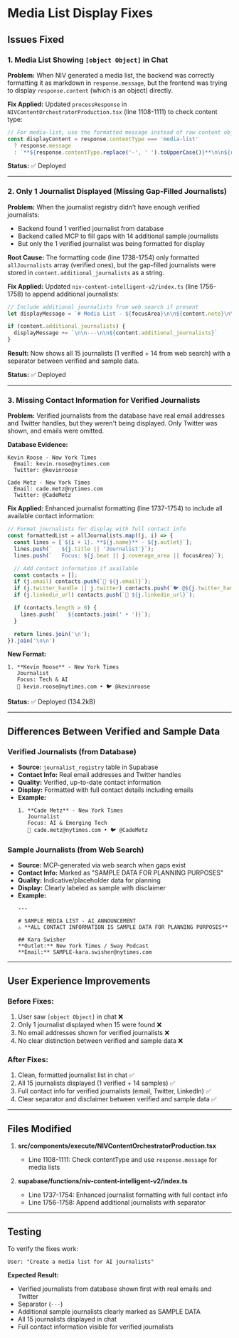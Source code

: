 # Media List Display Fixes

## Issues Fixed

### 1. Media List Showing `[object Object]` in Chat
**Problem:** When NIV generated a media list, the backend was correctly formatting it as markdown in `response.message`, but the frontend was trying to display `response.content` (which is an object) directly.

**Fix Applied:** Updated `processResponse` in `NIVContentOrchestratorProduction.tsx` (line 1108-1111) to check content type:

```typescript
// For media-list, use the formatted message instead of raw content object
const displayContent = response.contentType === 'media-list'
  ? response.message
  : `**${response.contentType.replace('-', ' ').toUpperCase()}**\n\n${response.content}`
```

**Status:** ✅ Deployed

---

### 2. Only 1 Journalist Displayed (Missing Gap-Filled Journalists)
**Problem:** When the journalist registry didn't have enough verified journalists:
- Backend found 1 verified journalist from database
- Backend called MCP to fill gaps with 14 additional sample journalists
- But only the 1 verified journalist was being formatted for display

**Root Cause:** The formatting code (line 1738-1754) only formatted `allJournalists` array (verified ones), but the gap-filled journalists were stored in `content.additional_journalists` as a string.

**Fix Applied:** Updated `niv-content-intelligent-v2/index.ts` (line 1756-1758) to append additional journalists:

```typescript
// Include additional journalists from web search if present
let displayMessage = `# Media List - ${focusArea}\n\n${content.note}\n\n${formattedList}`

if (content.additional_journalists) {
  displayMessage += `\n\n---\n\n${content.additional_journalists}`
}
```

**Result:** Now shows all 15 journalists (1 verified + 14 from web search) with a separator between verified and sample data.

**Status:** ✅ Deployed

---

### 3. Missing Contact Information for Verified Journalists
**Problem:** Verified journalists from the database have real email addresses and Twitter handles, but they weren't being displayed. Only Twitter was shown, and emails were omitted.

**Database Evidence:**
```
Kevin Roose - New York Times
  Email: kevin.roose@nytimes.com
  Twitter: @kevinroose

Cade Metz - New York Times
  Email: cade.metz@nytimes.com
  Twitter: @CadeMetz
```

**Fix Applied:** Enhanced journalist formatting (line 1737-1754) to include all available contact information:

```typescript
// Format journalists for display with full contact info
const formattedList = allJournalists.map((j, i) => {
  const lines = [`${i + 1}. **${j.name}** - ${j.outlet}`];
  lines.push(`   ${j.title || 'Journalist'}`);
  lines.push(`   Focus: ${j.beat || j.coverage_area || focusArea}`);

  // Add contact information if available
  const contacts = [];
  if (j.email) contacts.push(`📧 ${j.email}`);
  if (j.twitter_handle || j.twitter) contacts.push(`🐦 @${j.twitter_handle || j.twitter}`);
  if (j.linkedin_url) contacts.push(`💼 ${j.linkedin_url}`);

  if (contacts.length > 0) {
    lines.push(`   ${contacts.join(' • ')}`);
  }

  return lines.join('\n');
}).join('\n\n')
```

**New Format:**
```
1. **Kevin Roose** - New York Times
   Journalist
   Focus: Tech & AI
   📧 kevin.roose@nytimes.com • 🐦 @kevinroose
```

**Status:** ✅ Deployed (134.2kB)

---

## Differences Between Verified and Sample Data

### Verified Journalists (from Database)
- **Source:** `journalist_registry` table in Supabase
- **Contact Info:** Real email addresses and Twitter handles
- **Quality:** Verified, up-to-date contact information
- **Display:** Formatted with full contact details including emails
- **Example:**
  ```
  1. **Cade Metz** - New York Times
     Journalist
     Focus: AI & Emerging Tech
     📧 cade.metz@nytimes.com • 🐦 @CadeMetz
  ```

### Sample Journalists (from Web Search)
- **Source:** MCP-generated via web search when gaps exist
- **Contact Info:** Marked as "SAMPLE DATA FOR PLANNING PURPOSES"
- **Quality:** Indicative/placeholder data for planning
- **Display:** Clearly labeled as sample with disclaimer
- **Example:**
  ```
  ---

  # SAMPLE MEDIA LIST - AI ANNOUNCEMENT
  ⚠️ **ALL CONTACT INFORMATION IS SAMPLE DATA FOR PLANNING PURPOSES**

  ## Kara Swisher
  **Outlet:** New York Times / Sway Podcast
  **Email:** SAMPLE-kara.swisher@nytimes.com
  ```

---

## User Experience Improvements

### Before Fixes:
1. User saw `[object Object]` in chat ❌
2. Only 1 journalist displayed when 15 were found ❌
3. No email addresses shown for verified journalists ❌
4. No clear distinction between verified and sample data ❌

### After Fixes:
1. Clean, formatted journalist list in chat ✅
2. All 15 journalists displayed (1 verified + 14 samples) ✅
3. Full contact info for verified journalists (email, Twitter, LinkedIn) ✅
4. Clear separator and disclaimer between verified and sample data ✅

---

## Files Modified

1. **src/components/execute/NIVContentOrchestratorProduction.tsx**
   - Line 1108-1111: Check contentType and use `response.message` for media lists

2. **supabase/functions/niv-content-intelligent-v2/index.ts**
   - Line 1737-1754: Enhanced journalist formatting with full contact info
   - Line 1756-1758: Append additional journalists with separator

---

## Testing

To verify the fixes work:
```
User: "Create a media list for AI journalists"
```

**Expected Result:**
- Verified journalists from database shown first with real emails and Twitter
- Separator (`---`)
- Additional sample journalists clearly marked as SAMPLE DATA
- All 15 journalists displayed in chat
- Full contact information visible for verified journalists
